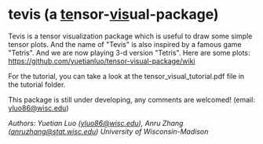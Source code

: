 #  tevis (a <ins>te</ins>nsor-<ins>vis</ins>ual-package)

Tevis is a tensor visualization package which is useful to draw some simple tensor plots. And the name of "Tevis" is also inspired by a famous game "Tetris". And we are now playing 3-d version "Tetris". Here are some plots: https://github.com/yuetianluo/tensor-visual-package/wiki

For the tutorial, you can take a look at the tensor_visual_tutorial.pdf file in the tutorial folder. 

This package is still under developing, any comments are welcomed! (email: yluo86@wisc.edu) 

*Authors: Yuetian Luo (yluo86@wisc.edu), Anru Zhang (anruzhang@stat.wisc.edu)*
*University of Wisconsin-Madison*
